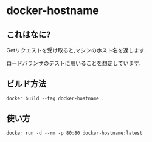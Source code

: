 # docker-hostname

## これはなに?

Getリクエストを受け取ると,マシンのホスト名を返します.

ロードバランサのテストに用いることを想定しています.

## ビルド方法

    docker build --tag docker-hostname .    

## 使い方

    docker run -d --rm -p 80:80 docker-hostname:latest   